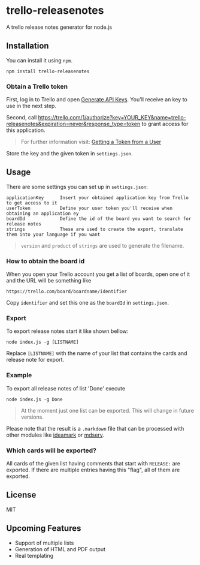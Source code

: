 # trello-releasenotes

A trello release notes generator for node.js

## Installation

You can install it using `npm`.

	npm install trello-releasenotes

### Obtain a Trello token

First, log in to Trello and open [Generate API Keys](https://trello.com/1/appKey/generate "Generate API Keys"). You'll receive an key to use in the next step.

Second, call https://trello.com/1/authorize?key=YOUR_KEY&name=trello-releasenotes&expiration=never&response_type=token to grant access for this application.

> For further information visit: [Getting a Token from a User](https://trello.com/docs/gettingstarted/index.html#getting-a-token-from-a-user "Getting a Token from a User")

Store the key and the given token in `settings.json`.


## Usage

There are some settings you can set up in `settings.json`:

	applicationKey		Insert your obtained application key from Trello to get access to it
	userToken			Define your user token you'll receive when obtaining an application ey
	boardId				Define the id of the board you want to search for release notes
	strings				These are used to create the export, translate them into your language if you want

> `version` and `product` of `strings` are used to generate the filename. 

### How to obtain the board id

When you open your Trello account you get a list of boards, open one of it and the URL will be something like

	https://trello.com/board/boardname/identifier

Copy `identifier` and set this one as the `boardId` in `settings.json`.

### Export

To export release notes start it like shown bellow:

	node index.js -g [LISTNAME]

Replace `[LISTNAME]` with the name of your list that contains the cards and release note for export.

### Example

To export all release notes of list 'Done' execute

	node index.js -g Done

> At the moment just one list can be exported. This will change in future versions.

Please note that the result is a `.markdown` file that can be processed with other modules like [ideamark](https://github.com/devtyr/ideamark "ideamark") or [mdserv](https://github.com/Bonuspunkt/mdserv "mdserv").

### Which cards will be exported?

All cards of the given list having comments that start with `RELEASE:` are exported. If there are multiple entries having this "flag", all of them are exported.

## License

MIT

## Upcoming Features

* Support of multiple lists
* Generation of HTML and PDF output
* Real templating

